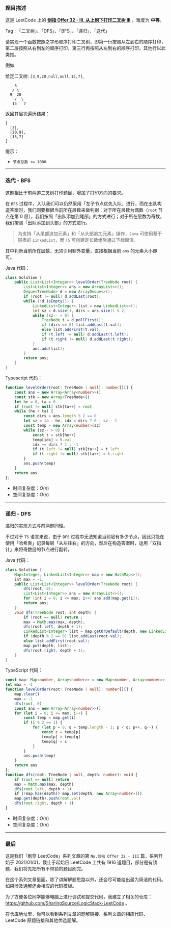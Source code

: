 ### 题目描述

这是 LeetCode 上的 **[剑指 Offer 32 - III. 从上到下打印二叉树 III](https://leetcode.cn/problems/cong-shang-dao-xia-da-yin-er-cha-shu-iii-lcof/solution/by-ac_oier-98od/)** ，难度为 **中等**。

Tag : 「二叉树」、「DFS」、「BFS」、「递归」、「迭代」



请实现一个函数按照之字形顺序打印二叉树，即第一行按照从左到右的顺序打印，第二层按照从右到左的顺序打印，第三行再按照从左到右的顺序打印，其他行以此类推。

例如:

给定二叉树: `[3,9,20,null,null,15,7]`,
```
    3
   / \
  9  20
    /  \
   15   7
```
返回其层次遍历结果：
```
[
  [3],
  [20,9],
  [15,7]
]
```

提示：
* `节点总数 <= 1000`

---

### 迭代 - BFS

这题相比于前两道二叉树打印题目，增加了打印方向的要求。

在 `BFS` 过程中，入队我们可以仍然采用「左子节点优先入队」进行，而在出队构造答案时，我们则要根据当前所在层数来做判别：对于所在层数为偶数（`root` 节点在第 $0$ 层），我们按照「出队添加到尾部」的方式进行；对于所在层数为奇数，我们按照「出队添加到头部」的方式进行。

> 为支持「从尾部追加元素」和「从头部追加元素」操作，`Java` 可使用基于链表的 `LinkedList`，而 `TS` 可创建定长数组后通过下标赋值。

其中判断当前所在层数，无须引用额外变量，直接根据当前 `ans` 的元素大小即可。

Java 代码：
```java
class Solution {
    public List<List<Integer>> levelOrder(TreeNode root) {
        List<List<Integer>> ans = new ArrayList<>();
        Deque<TreeNode> d = new ArrayDeque<>();
        if (root != null) d.addLast(root);
        while (!d.isEmpty()) {
            LinkedList<Integer> list = new LinkedList<>();
            int sz = d.size(), dirs = ans.size() % 2;
            while (sz-- > 0) {
                TreeNode t = d.pollFirst();
                if (dirs == 0) list.addLast(t.val);
                else list.addFirst(t.val); 
                if (t.left != null) d.addLast(t.left);
                if (t.right != null) d.addLast(t.right);
            }
            ans.add(list);
        }
        return ans;
    }
}
```
Typescript 代码：
```Typescript
function levelOrder(root: TreeNode | null): number[][] {
    const ans = new Array<Array<number>>()
    const stk = new Array<TreeNode>()
    let he = 0, ta = 0
    if (root != null) stk[ta++] = root
    while (he < ta) {
        const dirs = ans.length % 2 == 0
        let sz = ta - he, idx = dirs ? 0 : sz - 1
        const temp = new Array<number>(sz)
        while (sz-- > 0) {
            const t = stk[he++]
            temp[idx] = t.val
            idx += dirs ? 1 : -1
            if (t.left != null) stk[ta++] = t.left
            if (t.right != null) stk[ta++] = t.right
        }
        ans.push(temp)
    }
    return ans
};
```
* 时间复杂度：$O(n)$
* 空间复杂度：$O(n)$

---

### 递归 - DFS

递归的实现方式与前两题同理。

不过对于 `TS`  语言来说，由于 `DFS` 过程中无法知道当前层有多少节点，因此只能在使用「哈希表」记录每层「从左往右」的方向，然后在构造答案时，运用「双指针」来将奇数层的节点进行翻转。

Java 代码：
```java
class Solution {
    Map<Integer, LinkedList<Integer>> map = new HashMap<>();
    int max = -1;
    public List<List<Integer>> levelOrder(TreeNode root) {
        dfs(root, 0);
        List<List<Integer>> ans = new ArrayList<>();
        for (int i = 0; i <= max; i++) ans.add(map.get(i));
        return ans;
    }
    void dfs(TreeNode root, int depth) {
        if (root == null) return ;
        max = Math.max(max, depth);
        dfs(root.left, depth + 1);
        LinkedList<Integer> list = map.getOrDefault(depth, new LinkedList<>());
        if (depth % 2 == 0) list.addLast(root.val);
        else list.addFirst(root.val);
        map.put(depth, list);
        dfs(root.right, depth + 1);
    }
}
```
TypeScript 代码：
```TypeScript
const map: Map<number, Array<number>> = new Map<number, Array<number>> ()
let max = -1
function levelOrder(root: TreeNode | null): number[][] {
    map.clear()
    max = -1
    dfs(root, 0)
    const ans = new Array<Array<number>>()
    for (let i = 0; i <= max; i++) {
        const temp = map.get(i)
        if (i % 2 == 1) {
            for (let p = 0, q = temp.length - 1; p < q; p++, q--) {
                const c = temp[p]
                temp[p] = temp[q]
                temp[q] = c
            } 
        }
        ans.push(temp)
    }
    return ans
};
function dfs(root: TreeNode | null, depth: number): void {
    if (root == null) return 
    max = Math.max(max, depth)
    dfs(root.left, depth + 1)
    if (!map.has(depth)) map.set(depth, new Array<number>())
    map.get(depth).push(root.val)
    dfs(root.right, depth + 1)
}
```
* 时间复杂度：$O(n)$
* 空间复杂度：$O(n)$

---

### 最后

这是我们「刷穿 LeetCode」系列文章的第 `No.剑指 Offer 32 - III` 篇，系列开始于 2021/01/01，截止于起始日 LeetCode 上共有 1916 道题目，部分是有锁题，我们将先把所有不带锁的题目刷完。

在这个系列文章里面，除了讲解解题思路以外，还会尽可能给出最为简洁的代码。如果涉及通解还会相应的代码模板。

为了方便各位同学能够电脑上进行调试和提交代码，我建立了相关的仓库：https://github.com/SharingSource/LogicStack-LeetCode 。

在仓库地址里，你可以看到系列文章的题解链接、系列文章的相应代码、LeetCode 原题链接和其他优选题解。

